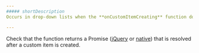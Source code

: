 ```yaml
---
##### shortDescription
Occurs in drop-down lists when the **onCustomItemCreating** function does not return any value.

---
```

Check that the function returns a Promise ([jQuery](https://api.jquery.com/Types/#Promise) or [native](https://developer.mozilla.org/en-US/docs/Web/JavaScript/Reference/Global_Objects/Promise)) that is resolved after a custom item is created.